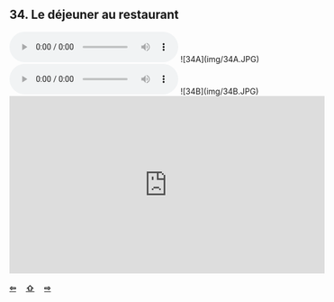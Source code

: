 ## 34. Le déjeuner au restaurant

  <audio controls>
    <source src="sound/34A.ogg"></source>
  </audio>
![34A](img/34A.JPG)

  <audio controls>
    <source src="sound/34B.ogg"></source>
  </audio>
![34B](img/34B.JPG)

<iframe width="560" height="315" src="https://www.youtube.com/embed/OqKAwzrRxXQ" frameborder="0" allow="accelerometer; autoplay; encrypted-media; gyroscope; picture-in-picture" allowfullscreen></iframe>

<p style='font-weight:bolder'>
  <a href='33.html' title='Önceki sayfa'>⇦</a>&emsp;
  <a href='..' title='Ana sayfa'>⇧</a>&emsp;
  <a href='35.html' title='Sonraki sayfa'>⇨</a>
</p>